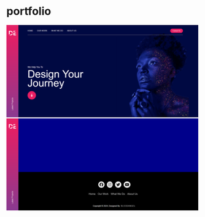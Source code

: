 # portfolio

<img src="assetts/Screenshot (1).png" width="500">
<img src="assetts/Screenshot (2).png" width="500">
